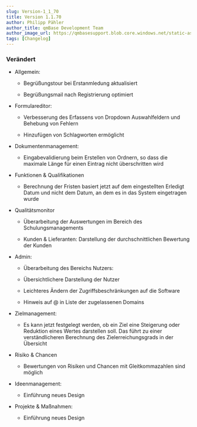 ```yaml
---
slug: Version-1_1_70
title: Version 1.1.70
author: Philipp Pähler
author_title: qmBase Development Team
author_image_url: https://qmbasesupport.blob.core.windows.net/static-assets/img/persons/paehler_round.png
tags: [Changelog]
---
```

### Verändert

*   Allgemein:

    *   Begrüßungstour bei Erstanmledung aktualisiert

    *   Begrüßungsmail nach Registrierung optimiert

*   Formulareditor:

    *   Verbesserung des Erfassens von Dropdown Auswahlfeldern und Behebung von Fehlern

    *   Hinzufügen von Schlagworten ermöglicht

*   Dokumentenmanagement:

    *   Eingabevalidierung beim Erstellen von Ordnern, so dass die maximale Länge für einen Eintrag nicht überschritten wird

*   Funktionen & Qualifikationen

    *   Berechnung der Fristen basiert jetzt auf dem eingestellten Erledigt Datum und nicht dem Datum, an dem es in das System eingetragen wurde

*   Qualitätsmonitor

    *   Überarbeitung der Auswertungen im Bereich des Schulungsmanagements

    *   Kunden & Lieferanten: Darstellung der durchschnittlichen Bewertung der Kunden

*   Admin:

    *   Überarbeitung des Bereichs Nutzers:

    *   Übersichtlichere Darstellung der Nutzer

    *   Leichteres Ändern der Zugriffsbeschränkungen auf die Software

    *   Hinweis auf @ in Liste der zugelassenen Domains

*   Zielmanagement:

    *   Es kann jetzt festgelegt werden, ob ein Ziel eine Steigerung oder Reduktion eines Wertes darstellen soll. Das führt zu einer verständlicheren Berechnung des Zielerreichungsgrads in der Übersicht

*   Risiko & Chancen

    *   Bewertungen von Risiken und Chancen mit Gleitkommazahlen sind möglich

*   Ideenmanagement:

    *   Einführung neues Design

*   Projekte & Maßnahmen:

    *   Einführung neues Design